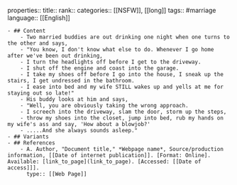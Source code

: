 properties::
title::
rank::
categories:: [[NSFW]], [[long]] 
tags:: #marriage
language:: [[English]]

	- ## Content
		- Two married buddies are out drinking one night when one turns to the other and says,
		- "You know, I don't know what else to do. Whenever I go home after we've been out drinking,
		- I turn the headlights off before I get to the driveway.
		- I shut off the engine and coast into the garage.
		- I take my shoes off before I go into the house, I sneak up the stairs, I get undressed in the bathroom.
		- I ease into bed and my wife STILL wakes up and yells at me for staying out so late!"
		- His buddy looks at him and says,
		- "Well, you are obviously taking the wrong approach.
		- I screech into the driveway, slam the door, storm up the steps,
		- throw my shoes into the closet, jump into bed, rub my hands on my wife's ass and say, 'How about a blowjob?'
		- .....And she always sounds asleep."
	- ## Variants
	- ## References
		- A. Author, "Document title," *Webpage name*, Source/production information, [[Date of internet publication]]. [Format: Online]. Available: [link_to_page](link_to_page). [Accessed: [[Date of access]]].
		  type:: [[Web Page]]